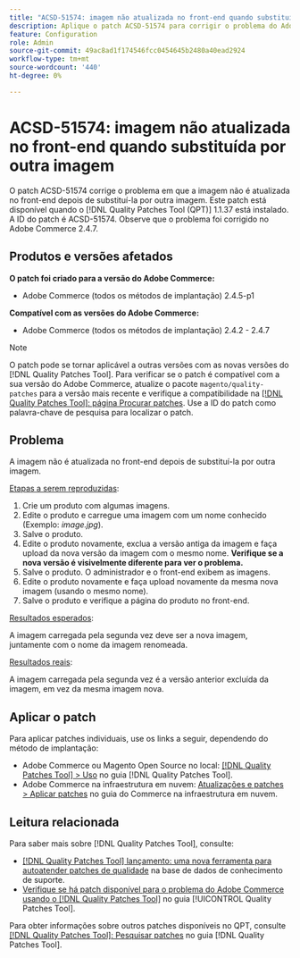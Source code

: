 ```yaml
---
title: "ACSD-51574: imagem não atualizada no front-end quando substituída por outra imagem"
description: Aplique o patch ACSD-51574 para corrigir o problema do Adobe Commerce em que a imagem não é atualizada no front-end depois de substituí-la por outra imagem.
feature: Configuration
role: Admin
source-git-commit: 49ac8ad1f174546fcc0454645b2480a40ead2924
workflow-type: tm+mt
source-wordcount: '440'
ht-degree: 0%

---
```


# ACSD-51574: imagem não atualizada no front-end quando substituída por outra imagem

O patch ACSD-51574 corrige o problema em que a imagem não é atualizada no front-end depois de substituí-la por outra imagem. Este patch está disponível quando o [!DNL Quality Patches Tool (QPT)] 1.1.37 está instalado. A ID do patch é ACSD-51574. Observe que o problema foi corrigido no Adobe Commerce 2.4.7.

## Produtos e versões afetados

**O patch foi criado para a versão do Adobe Commerce:**

* Adobe Commerce (todos os métodos de implantação) 2.4.5-p1

**Compatível com as versões do Adobe Commerce:**

* Adobe Commerce (todos os métodos de implantação) 2.4.2 - 2.4.7

>[!NOTE]
>
>O patch pode se tornar aplicável a outras versões com as novas versões do [!DNL Quality Patches Tool]. Para verificar se o patch é compatível com a sua versão do Adobe Commerce, atualize o pacote `magento/quality-patches` para a versão mais recente e verifique a compatibilidade na [[!DNL Quality Patches Tool]: página Procurar patches](https://experienceleague.adobe.com/tools/commerce-quality-patches/index.html). Use a ID do patch como palavra-chave de pesquisa para localizar o patch.

## Problema

A imagem não é atualizada no front-end depois de substituí-la por outra imagem.

<u>Etapas a serem reproduzidas</u>:

1. Crie um produto com algumas imagens.
1. Edite o produto e carregue uma imagem com um nome conhecido (Exemplo: *image.jpg*).
1. Salve o produto.
1. Edite o produto novamente, exclua a versão antiga da imagem e faça upload da nova versão da imagem com o mesmo nome. **Verifique se a nova versão é visivelmente diferente para ver o problema.**
1. Salve o produto. O administrador e o front-end exibem as imagens.
1. Edite o produto novamente e faça upload novamente da mesma nova imagem (usando o mesmo nome).
1. Salve o produto e verifique a página do produto no front-end.

<u>Resultados esperados</u>:

A imagem carregada pela segunda vez deve ser a nova imagem, juntamente com o nome da imagem renomeada.

<u>Resultados reais</u>:

A imagem carregada pela segunda vez é a versão anterior excluída da imagem, em vez da mesma imagem nova.

## Aplicar o patch

Para aplicar patches individuais, use os links a seguir, dependendo do método de implantação:

* Adobe Commerce ou Magento Open Source no local: [[!DNL Quality Patches Tool] > Uso](https://experienceleague.adobe.com/docs/commerce-operations/tools/quality-patches-tool/usage.html) no guia [!DNL Quality Patches Tool].
* Adobe Commerce na infraestrutura em nuvem: [Atualizações e patches > Aplicar patches](https://experienceleague.adobe.com/docs/commerce-cloud-service/user-guide/develop/upgrade/apply-patches.html) no guia do Commerce na infraestrutura em nuvem.

## Leitura relacionada

Para saber mais sobre [!DNL Quality Patches Tool], consulte:

* [[!DNL Quality Patches Tool] lançamento: uma nova ferramenta para autoatender patches de qualidade](https://experienceleague.adobe.com/en/docs/commerce-knowledge-base/kb/announcements/commerce-announcements/magento-quality-patches-released-new-tool-to-self-serve-quality-patches) na base de dados de conhecimento de suporte.
* [Verifique se há patch disponível para o problema do Adobe Commerce usando o  [!DNL Quality Patches Tool]](/help/tools/quality-patches-tool/patches-available-in-qpt/check-patch-for-magento-issue-with-magento-quality-patches.md) no guia [!UICONTROL Quality Patches Tool].


Para obter informações sobre outros patches disponíveis no QPT, consulte [[!DNL Quality Patches Tool]: Pesquisar patches](https://experienceleague.adobe.com/tools/commerce-quality-patches/index.html) no guia [!DNL Quality Patches Tool].
